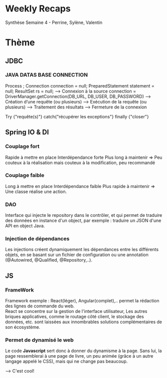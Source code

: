 # Weekly Recaps

 Synthèse Semaine 4 - Perrine, Sylène, Valentin


# Thème

## JDBC

### JAVA DATAS BASE CONNECTION

Process ;
Connection connection = null;
 PreparedStatement statement = null;
 ResultSet rs = null;
--> Connexion à la source
connection = DriverManager.getConnection(DB_URL, DB_USER, DB_PASSWORD)
 --> Création d’une requête (ou plusieurs) 
--> Exécution de la requête (ou plusieurs) 
--> Traitement des résultats --> Fermeture de la connexion 

Try {"requête(s)"} catch{"récupérer les exceptions"} finally {"closer"}


## Spring IO & DI

### Couplage fort

Rapide à mettre en place
Interdépendance forte
Plus long à maintenir
=> Peu couteux à la réalisation mais couteux à la modification, peu recommandé


### Couplage faible

Long à mettre en place
Interdépendance faible
Plus rapide à maintenir
=> Une classe réalise une action.

### DAO

Interface qui injecte le repository dans le contrôler, et qui permet de traduire des données en instance d'un object, par exemple : traduire un JSON d'une API en object Java.

### Injection de dépendances

Les injections créent dynamiquement les dépendances entre les différents objets, en se basant sur
un fichier de configuration ou une annotation (@Autowired, @Qualified, @Repository,..).

## JS

### FrameWork  

Framework exemple : React(léger), Angular(complet),.. permet la rédaction des lignes de commande du web.  
React se concentre sur la gestion de l'interface utilisateur, 
Les autres briques applicatives, comme le routage côté client, le stockage des données, etc. sont laissées aux innombrables solutions complémentaires de son écosystème.

### Permet de dynamisé le web

Le code **Javascript** sert donc à donner du dynamisme à la page. Sans lui, la page ressemblerai à une page de livre, un peu animée (grâce à un autre langage appelé le CSS), mais qui ne change pas beaucoup.

--> C'est cool!
